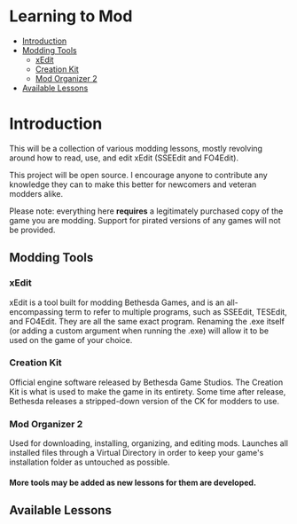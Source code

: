 # Learning to Mod

- [Introduction](#introduction)
- [Modding Tools](#modding-tools)
  - [xEdit](#xedit)
  - [Creation Kit](#creation-kit)
  - [Mod Organizer 2](#mod-organizer-2)
- [Available Lessons](#available-lessons)



# Introduction

This will be a collection of various modding lessons, mostly revolving around how to read, use, and edit xEdit (SSEEdit and FO4Edit).

This project will be open source. I encourage anyone to contribute any knowledge they can to make this better for newcomers and veteran modders alike.

Please note: everything here **requires** a legitimately purchased copy of the game you are modding. Support for pirated versions of any games will not be provided.

## Modding Tools

### xEdit

xEdit is a tool built for modding Bethesda Games, and is an all-encompassing term to refer to multiple programs, such as SSEEdit, TESEdit, and FO4Edit. They are all the same exact program. Renaming the .exe itself (or adding a custom argument when running the .exe) will allow it to be used on the game of your choice.

### Creation Kit

Official engine software released by Bethesda Game Studios. The Creation Kit is what is used to make the game in its entirety. Some time after release, Bethesda releases a stripped-down version of the CK for modders to use.

### Mod Organizer 2

Used for downloading, installing, organizing, and editing mods. Launches all installed files through a Virtual Directory in order to keep your game's installation folder as untouched as possible.

#### More tools may be added as new lessons for them are developed.

## Available Lessons


